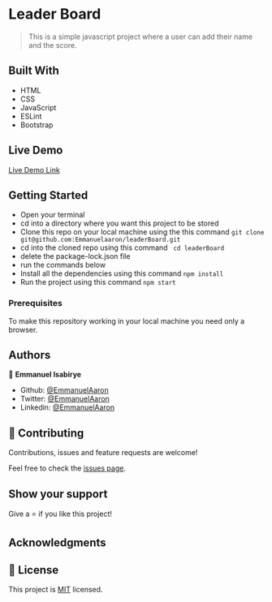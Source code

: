 # Leader Board

> This is a simple javascript project where a user can add their name and the score.
## Built With

- HTML
- CSS
- JavaScript
- ESLint
- Bootstrap

## Live Demo

[Live Demo Link](https://emmanuelaaron.github.io/leaderBoard/dist/)


## Getting Started
- Open your terminal
- cd into a directory where you want this project to be stored
- Clone this repo on your local machine using the this command
```git clone git@github.com:Emmanuelaaron/leaderBoard.git```
- cd into the cloned repo using this command
 ``` cd leaderBoard```
- delete the package-lock.json file
- run the commands below
- Install all the dependencies using this command
```npm install```
- Run the project using this command
```npm start```

### Prerequisites
To make this repository working in your local machine you need only a browser.

## Authors

👤 **Emmanuel Isabirye**

- Github: [@EmmanuelAaron](https://github.com/Emmanuelaaron)
- Twitter: [@EmmanuelAaron](https://twitter.com/EmmanuelIsabir1)
- Linkedin: [@EmmanuelAaron](https://www.linkedin.com/in/fullstackwebdev-emma/)


## 🤝 Contributing

Contributions, issues and feature requests are welcome!

Feel free to check the [issues page](https://github.com/Emmanuelaaron/leaderBoard/issues).

## Show your support

Give a ⭐️ if you like this project!

## Acknowledgments


## 📝 License

This project is [MIT](lic.url) licensed.
